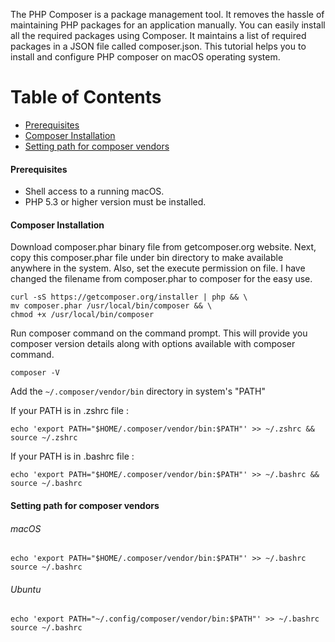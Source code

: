 The PHP Composer is a package management tool. It removes the hassle of maintaining PHP packages for an application manually. You can easily install all the required packages using Composer. It maintains a list of required packages in a JSON file called composer.json. This tutorial helps you to install and configure PHP composer on macOS operating system.

Table of Contents
=================

* [Prerequisites](#prerequisites)
* [Composer Installation](#composer-installation)
* [Setting path for composer vendors](#setting-path-for-composer-vendors)

#### Prerequisites

- Shell access to a running macOS.
- PHP 5.3 or higher version must be installed.



#### Composer Installation

Download composer.phar binary file from getcomposer.org website. Next, copy this composer.phar file under bin directory to make available anywhere in the system. Also, set the execute permission on file. I have changed the filename from composer.phar to composer for the easy use.

```
curl -sS https://getcomposer.org/installer | php && \
mv composer.phar /usr/local/bin/composer && \
chmod +x /usr/local/bin/composer
```



Run composer command on the command prompt. This will provide you composer version details along with options available with composer command.

```
composer -V
```



Add the `~/.composer/vendor/bin` directory in system's "PATH"

If your PATH is in .zshrc file :

```
echo 'export PATH="$HOME/.composer/vendor/bin:$PATH"' >> ~/.zshrc && source ~/.zshrc
```

If your PATH is in .bashrc file :

```
echo 'export PATH="$HOME/.composer/vendor/bin:$PATH"' >> ~/.bashrc && source ~/.bashrc
```


#### Setting path for composer vendors

###### macOS
```
echo 'export PATH="$HOME/.composer/vendor/bin:$PATH"' >> ~/.bashrc
source ~/.bashrc
```

###### Ubuntu

```
echo 'export PATH="~/.config/composer/vendor/bin:$PATH"' >> ~/.bashrc
source ~/.bashrc
```